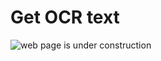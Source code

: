 # Get OCR text

![web page is under construction](https://docimages.blob.core.chinacloudapi.cn/images/commingsoon20210514.jpg)
